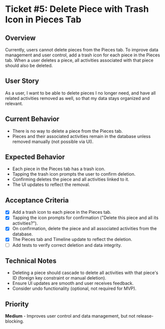 # Ticket #5: Delete Piece with Trash Icon in Pieces Tab

## Overview
Currently, users cannot delete pieces from the Pieces tab. To improve data management and user control, add a trash icon for each piece in the Pieces tab. When a user deletes a piece, all activities associated with that piece should also be deleted.

## User Story
As a user, I want to be able to delete pieces I no longer need, and have all related activities removed as well, so that my data stays organized and relevant.

## Current Behavior
- There is no way to delete a piece from the Pieces tab.
- Pieces and their associated activities remain in the database unless removed manually (not possible via UI).

## Expected Behavior
- Each piece in the Pieces tab has a trash icon.
- Tapping the trash icon prompts the user to confirm deletion.
- Confirming deletes the piece and all activities linked to it.
- The UI updates to reflect the removal.

## Acceptance Criteria
- [x] Add a trash icon to each piece in the Pieces tab.
- [x] Tapping the icon prompts for confirmation ("Delete this piece and all its activities?").
- [x] On confirmation, delete the piece and all associated activities from the database.
- [x] The Pieces tab and Timeline update to reflect the deletion.
- [ ] Add tests to verify correct deletion and data integrity.

## Technical Notes
- Deleting a piece should cascade to delete all activities with that piece's ID (foreign key constraint or manual deletion).
- Ensure UI updates are smooth and user receives feedback.
- Consider undo functionality (optional, not required for MVP).

## Priority
**Medium** - Improves user control and data management, but not release-blocking. 